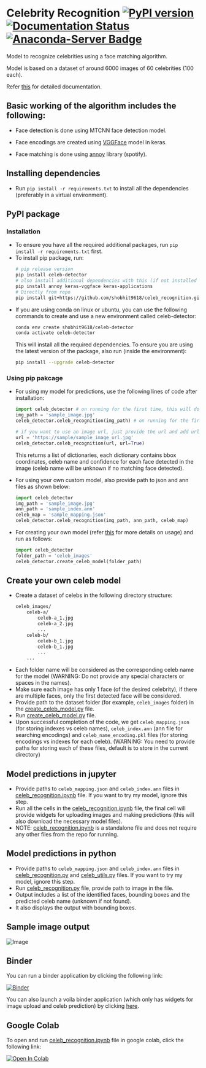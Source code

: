 # Celebrity Recognition [![PyPI version](https://badge.fury.io/py/celeb-detector.svg)](https://badge.fury.io/py/celeb-detector) [![Documentation Status](https://readthedocs.org/projects/celeb-recognition/badge/?version=main)](https://celeb-recognition.readthedocs.io/en/main/) [![Anaconda-Server Badge](https://anaconda.org/shobhit9618/celeb-detector/badges/installer/env.svg)](https://anaconda.org/shobhit9618/celeb-detector)
Model to recognize celebrities using a face matching algorithm.

Model is based on a dataset of around 6000 images of 60 celebrities (100 each).

Refer [this](https://celeb-recognition.readthedocs.io/en/main/) for detailed documentation.

## Basic working of the algorithm includes the following:
- Face detection is done using MTCNN face detection model.

- Face encodings are created using [VGGFace](https://github.com/rcmalli/keras-vggface) model in keras.

- Face matching is done using [annoy](https://github.com/spotify/annoy) library (spotify).

## Installing dependencies
- Run `pip install -r requirements.txt` to install all the dependencies (preferably in a virtual environment).

## PyPI package
### Installation
- To ensure you have all the required additional packages, run `pip install -r requirements.txt` first.
- To install pip package, run:
    ```bash
    # pip release version
    pip install celeb-detector
    # also install additional dependencies with this (if not installed via requirements.txt file)
    pip install annoy keras-vggface keras-applications
    # Directly from repo
    pip install git+https://github.com/shobhit9618/celeb_recognition.git
    ```
- If you are using conda on linux or ubuntu, you can use the following commands to create and use a new environment called celeb-detector:
    ```bash
    conda env create shobhit9618/celeb-detector
    conda activate celeb-detector
    ```
    This will install all the required dependencies. To ensure you are using the latest version of the package, also run (inside the environment):
    ```bash
    pip install --upgrade celeb-detector
    ```

### Using pip pakcage
- For using my model for predictions, use the following lines of code after installation:
    ```python
    import celeb_detector # on running for the first time, this will download vggface model
    img_path = 'sample_image.jpg'
    celeb_detector.celeb_recognition(img_path) # on running for the first time, 2 files (celeb_mapping.json and celeb_index_60.ann) will downloaded to the home directory
    
    # if you want to use an image url, just provide the url and add url=True
    url = 'https://sample/sample_image_url.jpg'
    celeb_detector.celeb_recognition(url, url=True)
    ```
    This returns a list of dictionaries, each dictionary contains bbox coordinates, celeb name and confidence for each face detected in the image (celeb name will be unknown if no matching face detected).

- For using your own custom model, also provide path to json and ann files as shown below:
    ```python
    import celeb_detector
    img_path = 'sample_image.jpg'
    ann_path = 'sample_index.ann'
    celeb_map = 'sample_mapping.json'
    celeb_detector.celeb_recognition(img_path, ann_path, celeb_map)
    ```

- For creating your own model (refer [this](#create-your-own-celeb-model) for more details on usage) and run as follows:
    ```python
    import celeb_detector
    folder_path = 'celeb_images'
    celeb_detector.create_celeb_model(folder_path)
    ```

## Create your own celeb model
- Create a dataset of celebs in the following directory structure:
    ```bash
    celeb_images/
        celeb-a/
            celeb-a_1.jpg
            celeb-a_2.jpg
            ...
        celeb-b/
            celeb-b_1.jpg
            celeb-b_1.jpg
            ...
        ...
    ```
- Each folder name will be considered as the corresponding celeb name for the model (WARNING: Do not provide any special characters or spaces in the names).
- Make sure each image has only 1 face (of the desired celebrity), if there are multiple faces, only the first detected face will be considered.
- Provide path to the dataset folder (for example, `celeb_images` folder) in the [create_celeb_model.py](create_celeb_model.py) file.
- Run [create_celeb_model.py](create_celeb_model.py) file.
- Upon successful completion of the code, we get `celeb_mapping.json` (for storing indexes vs celeb names), `celeb_index.ann` (ann file for searching encodings) and `celeb_name_encoding.pkl` files (for storing encodings vs indexes for each celeb).
(WARNING: You need to provide paths for storing each of these files, default is to store in the current directory)

## Model predictions in jupyter
- Provide paths to `celeb_mapping.json` and `celeb_index.ann` files in [celeb_recognition.ipynb](celeb_recognition.ipynb) file. If you want to try my model, ignore this step.
- Run all the cells in the [celeb_recognition.ipynb](celeb_recognition.ipynb) file, the final cell will provide widgets for uploading images and making predictions
(this will also download the necessary model files).
- NOTE: [celeb_recognition.ipynb](celeb_recognition.ipynb) is a standalone file and does not require any other files from the repo for running.

## Model predictions in python
- Provide paths to `celeb_mapping.json` and `celeb_index.ann` files in [celeb_recognition.py](celeb_recognition.py) and [celeb_utils.py](celeb_utils/celeb_utils.py) files. If you want to try my model, ignore this step.
- Run [celeb_recognition.py](celeb_recognition.py) file, provide path to image in the file.
- Output includes a list of the identified faces, bounding boxes and the predicted celeb name (unknown if not found).
- It also displays the output with bounding boxes.

## Sample image output
![Image](https://drive.google.com/uc?export=view&id=1W4P0PPLjr0BHDkj2CzLgFGpOYn4MF1Ck)

## Binder
You can run a binder application by clicking the following link:

[![Binder](https://mybinder.org/badge_logo.svg)](https://mybinder.org/v2/gh/shobhit9618/celeb_recognition/main)

You can also launch a voila binder application (which only has widgets for image upload and celeb prediction) by clicking [here](https://mybinder.org/v2/gh/shobhit9618/celeb_recognition/main?urlpath=%2Fvoila%2Frender%2Fceleb_recognition.ipynb).

## Google Colab
To open and run [celeb_recognition.ipynb](celeb_recognition.ipynb) file in google colab, click the following link:

[![Open In Colab](https://colab.research.google.com/assets/colab-badge.svg)](https://colab.research.google.com/github/shobhit9618/celeb_recognition/blob/main/celeb_recognition.ipynb)
